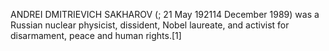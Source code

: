 ANDREI DMITRIEVICH SAKHAROV (; 21 May 192114 December 1989) was a Russian nuclear physicist, dissident, Nobel laureate, and activist for disarmament, peace and human rights.[1]
